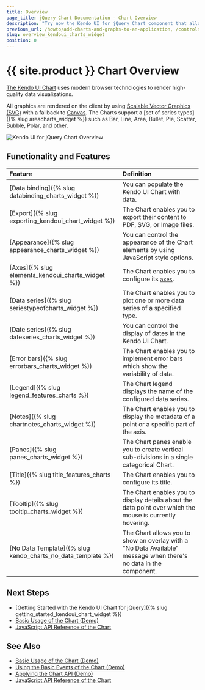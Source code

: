 ```yaml
---
title: Overview
page_title: jQuery Chart Documentation - Chart Overview
description: "Try now the Kendo UI for jQuery Chart component that allows you to represent remote or local data in beautiful, professionally designed charts of any type."
previous_url: /howto/add-charts-and-graphs-to-an-application, /controls/charts/chart/overview
slug: overview_kendoui_charts_widget
position: 0
---
```


# {{ site.product }} Chart Overview

[The Kendo UI Chart](https://www.telerik.com/kendo-jquery-ui/charts) uses modern browser technologies to render high-quality data visualizations.

All graphics are rendered on the client by using [Scalable Vector Graphics (SVG)](https://en.wikipedia.org/wiki/Scalable_Vector_Graphics) with a fallback to [Canvas](http://www.canvasgfx.com/). The Charts support a [set of series types]({% slug areacharts_widget %}) such as Bar, Line, Area, Bullet, Pie, Scatter, Bubble, Polar, and other.

![Kendo UI for jQuery Chart Overview](chart-structure-overview.png)

## Functionality and Features

|Feature|Definition
|:---   |:---
|[Data binding]({% slug databinding_charts_widget %}) | You can populate the Kendo UI Chart with data.
|[Export]({% slug exporting_kendoui_chart_widget %}) | The Chart enables you to export their content to PDF, SVG, or Image files.
|[Appearance]({% slug appearance_charts_widget %}) | You can control the appearance of the Chart elements by using JavaScript style options.
|[Axes]({% slug elements_kendoui_charts_widget %}) | The Chart enables you to configure its [`axes`](/api/javascript/dataviz/ui/chart/configuration/axisdefaults).
|[Data series]({% slug seriestypeofcharts_widget %}) | The Chart enables you to plot one or more data series of a specified type.
|[Date series]({% slug dateseries_charts_widget %}) | You can control the display of dates in the Kendo UI Chart.
|[Error bars]({% slug errorbars_charts_widget %}) | The Chart enables you to implement error bars which show the variability of data.
|[Legend]({% slug legend_features_charts %}) | The Chart legend displays the name of the configured data series.
|[Notes]({% slug chartnotes_charts_widget %}) | The Chart enables you to display the metadata of a point or a specific part of the axis.
|[Panes]({% slug panes_charts_widget %}) | The Chart panes enable you to create vertical sub-divisions in a single categorical Chart.
|[Title]({% slug title_features_charts %}) | The Chart enables you to configure its title.
|[Tooltip]({% slug tooltip_charts_widget %}) | The Chart enables you to display details about the data point over which the mouse is currently hovering.
|[No Data Template]({% slug kendo_charts_no_data_template %}) | The Chart allows you to show an overlay with a "No Data Available" message when there's no data in the component.

## Next Steps 

* [Getting Started with the Kendo UI Chart for jQuery]({% slug getting_started_kendoui_chart_widget %})
* [Basic Usage of the Chart (Demo)](https://demos.telerik.com/kendo-ui/chart/index)
* [JavaScript API Reference of the Chart](/api/javascript/dataviz/ui/chart)

## See Also

* [Basic Usage of the Chart (Demo)](https://demos.telerik.com/kendo-ui/chart/index)
* [Using the Basic Events of the Chart (Demo)](https://demos.telerik.com/kendo-ui/chart-api/events)
* [Applying the Chart API (Demo)](https://demos.telerik.com/kendo-ui/chart-api/index)
* [JavaScript API Reference of the Chart](/api/javascript/dataviz/ui/chart)
